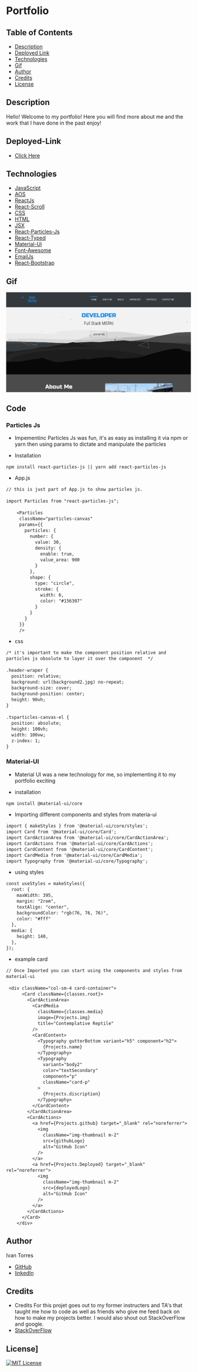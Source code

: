 # Portfolio

## Table of Contents

- [Description](#Description)
- [Deployed Link](#Deployed-Link)
- [Technologies](#Technologies)
- [Gif](#Gif)
- [Author](#Author)
- [Credits](#Credits)
- [License](#License)

## Description

Hello! Welcome to my portfolio! Here you will find more about me and the work that I have done in the past enjoy!

## Deployed-Link

- [Click Here](https://ivantorresmia.github.io/Portfolio/)

## Technologies

- [JavaScript](https://www.w3schools.com/js/)
- [AOS](https://michalsnik.github.io/aos/)
- [ReactJs](https://reactjs.org/)
- [React-Scroll](https://www.npmjs.com/package/react-scroll)
- [CSS](https://www.w3schools.com/css/)
- [HTML](https://www.w3schools.com/html/)
- [JSX](https://reactjs.org/docs/introducing-jsx.html)
- [React-Particles-Js](https://www.npmjs.com/package/react-particles-js)
- [React-Typed](https://www.npmjs.com/package/react-typed)
- [Material-Ui](https://material-ui.com/)
- [Font-Awesome](https://fontawesome.com/)
- [EmailJs](https://www.emailjs.com/)
- [React-Bootstrap](https://react-bootstrap.github.io/)

## Gif

![Gif](./Portfolio2.gif)

## Code

### Particles Js

- Impementinc Particles Js was fun, it's as easy as installing it via npm or yarn then using params to dictate and manipulate the particles

* Installation

```
npm install react-particles-js || yarn add react-particles-js
```

- App.js

```
// this is just part of App.js to show particles js.

import Particles from "react-particles-js";

    <Particles
     className="particles-canvas"
     params={{
       particles: {
         number: {
           value: 30,
           density: {
             enable: true,
             value_area: 900
           }
         },
         shape: {
           type: "circle",
           stroke: {
             width: 6,
             color: "#156307"
           }
         }
       }
     }}
     />
```

- css

```
/* it's important to make the component position relative and particles js obsolute to layer it over the component  */

.header-wraper {
  position: relative;
  background: url(background2.jpg) no-repeat;
  background-size: cover;
  background-position: center;
  height: 90vh;
}

.tsparticles-canvas-el {
  position: absolute;
  height: 100vh;
  width: 100vw;
  z-index: 1;
}
```

### Material-UI

* Material UI was a new technology for me, so implementing it to my portfolio exciting

- installation

```
npm install @material-ui/core
```

- Importing different components and styles from materia-ui

```
import { makeStyles } from '@material-ui/core/styles';
import Card from '@material-ui/core/Card';
import CardActionArea from '@material-ui/core/CardActionArea';
import CardActions from '@material-ui/core/CardActions';
import CardContent from '@material-ui/core/CardContent';
import CardMedia from '@material-ui/core/CardMedia';
import Typography from '@material-ui/core/Typography';
```

- using styles

```
const useStyles = makeStyles({
  root: {
    maxWidth: 395,
    margin: "2rem",
    textAlign: "center",
    backgroundColor: "rgb(76, 76, 76)",
    color: "#fff"
  },
  media: {
    height: 140,
  },
});
```

- example card

```
// Once Imported you can start using the components and styles from material-ui

 <div className="col-sm-4 card-container">
      <Card className={classes.root}>
        <CardActionArea>
          <CardMedia
            className={classes.media}
            image={Projects.img}
            title="Contemplative Reptile"
          />
          <CardContent>
            <Typography gutterBottom variant="h5" component="h2">
              {Projects.name}
            </Typography>
            <Typography
              variant="body2"
              color="textSecondary"
              component="p"
              className="card-p"
            >
              {Projects.discription}
            </Typography>
          </CardContent>
        </CardActionArea>
        <CardActions>
          <a href={Projects.github} target="_blank" rel="noreferrer">
            <img
              className="img-thumbnail m-2"
              src={githubLogo}
              alt="GitHub Icon"
            />
          </a>
          <a href={Projects.Deployed} target="_blank" rel="noreferrer">
            <img
              className="img-thumbnail m-2"
              src={deployedLogo}
              alt="GitHub Icon"
            />
          </a>
        </CardActions>
      </Card>
    </div>
```

## Author

Ivan Torres

- [GitHub](https://github.com/IvanTorresMia)
- [linkedIn](www.linkedin.com/in/ivan-torres-0828931b2)

## Credits

- Credits For this projet goes out to my former instructers and TA's that taught me how to code as well as friends who give me feed back on how to make my projects better. I would also shout out StackOverFlow and google.
- [StackOverFlow](https://stackoverflow.com/)

## License]

[![MIT License](https://img.shields.io/badge/License-MIT-blue.svg)](https://www.mit.edu/~amini/LICENSE.md)
